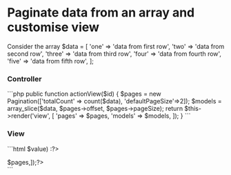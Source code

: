 <h1>Paginate data from an array and customise view</h1>
Consider the array  
$data = [
          'one' => 'data from first row',
          'two' => 'data from second row',
          'three' => 'data from third row',
          'four' => 'data from fourth row',
          'five' => 'data from fifth row',
          ];
<h3>Controller</h3>
```php
    public function actionView($id)
    {
        $pages = new Pagination(['totalCount' => count($data), 'defaultPageSize'=>2]);
        $models = array_slice($data, $pages->offset, $pages->pageSize);
        return $this->render('view', [
            'pages' => $pages,
            'models' => $models,
        ]);
    }
```
 
 
<h3>View</h3>
```html
          <?php foreach ($models as $key => $value) :?>
          <p><?=$value?></p>
          <?php endforeach?>
          <div class="pagination col-md-12 text-center">
              <?= LinkPager::widget(['pagination' => $pages,]);?> 
          </div>
```
